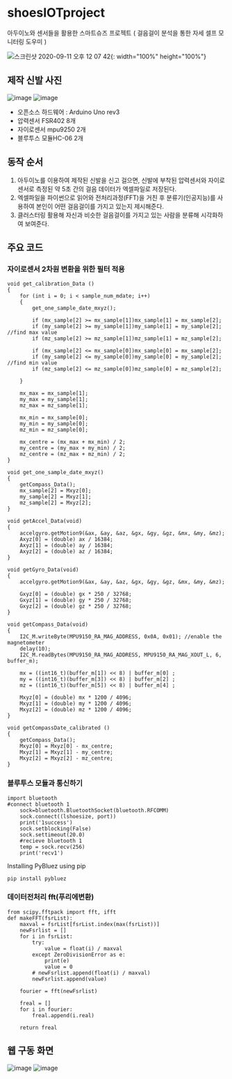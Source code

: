 # shoesIOTproject
아두이노와 센서들을 활용한 스마트슈즈 프로젝트
( 걸음걸이 분석을 통한 자세 셀프 모니터링 도우미 )


![스크린샷 2020-09-11 오후 12 07 42](https://user-images.githubusercontent.com/48663295/93008920-8657ad00-f5b5-11ea-9b93-0de8ef066134.png){: width="100%" height="100%"}

## 제작 신발 사진 

![image](https://user-images.githubusercontent.com/48663295/93009080-56110e00-f5b7-11ea-9d24-62d292100942.png)
![image](https://user-images.githubusercontent.com/48663295/93009106-aab48900-f5b7-11ea-8151-c662ec574ac8.png)

- 오픈소스 하드웨어 : Arduino Uno rev3
- 압력센서 FSR402 8개
- 자이로센서 mpu9250 2개
- 블루투스 모듈HC-06 2개 

## 동작 순서

1. 아두이노를 이용하여 제작된 신발을 신고 걸으면, 신발에 부착된 압력센서와 자이로센서로 측정된 약 5초 간의 걸음 데이터가 엑셀파일로 저장된다.
2. 엑셀파일을 파이썬으로 읽어와 전처리과정(FFT)을 거친 후 분류기(인공지능)를 사용하여 본인이 어떤 걸음걸이를 가지고 있는지 제시해준다.
3. 클러스터링 활용해 자신과 비슷한 걸음걸이를 가지고 있는 사람을 분류해 시각화하여 보여준다.


## 주요 코드

### 자이로센서 2차원 변환을 위한 필터 적용
```
void get_calibration_Data ()
{
    for (int i = 0; i < sample_num_mdate; i++)
    {
        get_one_sample_date_mxyz();

        if (mx_sample[2] >= mx_sample[1])mx_sample[1] = mx_sample[2];
        if (my_sample[2] >= my_sample[1])my_sample[1] = my_sample[2]; //find max value
        if (mz_sample[2] >= mz_sample[1])mz_sample[1] = mz_sample[2];

        if (mx_sample[2] <= mx_sample[0])mx_sample[0] = mx_sample[2];
        if (my_sample[2] <= my_sample[0])my_sample[0] = my_sample[2]; //find min value
        if (mz_sample[2] <= mz_sample[0])mz_sample[0] = mz_sample[2];

    }

    mx_max = mx_sample[1];
    my_max = my_sample[1];
    mz_max = mz_sample[1];

    mx_min = mx_sample[0];
    my_min = my_sample[0];
    mz_min = mz_sample[0];

    mx_centre = (mx_max + mx_min) / 2;
    my_centre = (my_max + my_min) / 2;
    mz_centre = (mz_max + mz_min) / 2;
}

void get_one_sample_date_mxyz()
{
    getCompass_Data();
    mx_sample[2] = Mxyz[0];
    my_sample[2] = Mxyz[1];
    mz_sample[2] = Mxyz[2];
}

void getAccel_Data(void)
{
    accelgyro.getMotion9(&ax, &ay, &az, &gx, &gy, &gz, &mx, &my, &mz);
    Axyz[0] = (double) ax / 16384;
    Axyz[1] = (double) ay / 16384;
    Axyz[2] = (double) az / 16384;
}

void getGyro_Data(void)
{
    accelgyro.getMotion9(&ax, &ay, &az, &gx, &gy, &gz, &mx, &my, &mz);

    Gxyz[0] = (double) gx * 250 / 32768;
    Gxyz[1] = (double) gy * 250 / 32768;
    Gxyz[2] = (double) gz * 250 / 32768;
}

void getCompass_Data(void)
{
    I2C_M.writeByte(MPU9150_RA_MAG_ADDRESS, 0x0A, 0x01); //enable the magnetometer
    delay(10);
    I2C_M.readBytes(MPU9150_RA_MAG_ADDRESS, MPU9150_RA_MAG_XOUT_L, 6, buffer_m);

    mx = ((int16_t)(buffer_m[1]) << 8) | buffer_m[0] ;
    my = ((int16_t)(buffer_m[3]) << 8) | buffer_m[2] ;
    mz = ((int16_t)(buffer_m[5]) << 8) | buffer_m[4] ;

    Mxyz[0] = (double) mx * 1200 / 4096;
    Mxyz[1] = (double) my * 1200 / 4096;
    Mxyz[2] = (double) mz * 1200 / 4096;
}

void getCompassDate_calibrated ()
{
    getCompass_Data();
    Mxyz[0] = Mxyz[0] - mx_centre;
    Mxyz[1] = Mxyz[1] - my_centre;
    Mxyz[2] = Mxyz[2] - mz_centre;
}
```

### 블루투스 모듈과 통신하기
```
import bluetooth
#connect bluetooth 1
    sock=bluetooth.BluetoothSocket(bluetooth.RFCOMM)
    sock.connect((lshoesize, port))
    print('1success')
    sock.setblocking(False)
    sock.settimeout(20.0)
    #recieve bluetooth 1
    temp = sock.recv(256)
    print('recv1')
```
Installing PyBluez using pip
```
pip install pybluez
```

### 데이터전처리 fft(푸리에변환)
```
from scipy.fftpack import fft, ifft
def makeFFT(fsrList):
    maxval = fsrList[fsrList.index(max(fsrList))]
    newFsrlist = []
    for i in fsrList:
        try:
            value = float(i) / maxval
        except ZeroDivisionError as e:
            print(e)
            value = 0
        # newFsrlist.append(float(i) / maxval)
        newFsrlist.append(value)

    fourier = fft(newFsrlist)

    freal = []
    for i in fourier:
        freal.append(i.real)

    return freal

```
## 웹 구동 화면 

![image](https://user-images.githubusercontent.com/48663295/93009404-9a9ea880-f5bb-11ea-869e-34867693c476.png)
![image](https://user-images.githubusercontent.com/48663295/93009405-9d010280-f5bb-11ea-9d04-b996d52d92cb.png)
